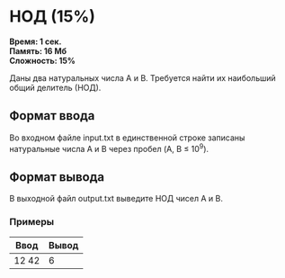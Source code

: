 <h1 class="title">НОД (15%)</h1>
<p><b>Время: 1 сек.<br>Память: 16 Мб<br>Сложность: 15%</b></p>
<p>Даны два натуральных числа A и B. Требуется найти их наибольший общий делитель (НОД).</p>
<h2>Формат ввода</h2>
<p>Во входном файле input.txt в единственной строке записаны натуральные числа A и B через пробел (A, B ≤ 10<sup>9</sup>).</p>
<h2>Формат вывода</h2>
<p>В выходной файл output.txt выведите НОД чисел А и В.</p>
<h3>Примеры</h3>
<table class="sample-tests">
  <thead>
     <tr>
        <th>Ввод</th>
        <th>Вывод</th>
     </tr>
  </thead>
  <tbody>
     <tr>
        <td>12 42</td>
        <td>6</td>
     </tr>
  </tbody>
</table>